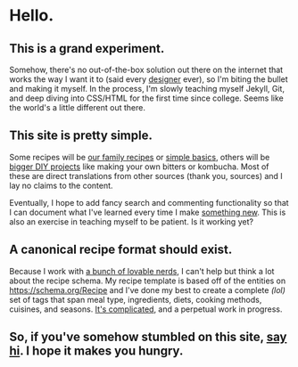 # Hello.

## This is a grand experiment.

Somehow, there's no out-of-the-box solution out there on the internet that works the way I want it to (said every [designer](http://www.sharonbrener.com) ever), so I'm biting the bullet and making it myself. In the process, I'm slowly teaching myself Jekyll, Git, and deep diving into CSS/HTML for the first time since college. Seems like the world's a little different out there.

## This site is pretty simple.

Some recipes will be [our family recipes](/tag/family) or [simple basics](/tag/basic), others will be [bigger DIY projects](/tag/diy-project) like making your own bitters or kombucha. Most of these are direct translations from other sources (thank you, sources) and I lay no claims to the content.

Eventually, I hope to add fancy search and commenting functionality so that I can document what I've learned every time I make [something new](/tag/to-do). This is also an exercise in teaching myself to be patient. Is it working yet?

## A canonical recipe format should exist.

Because I work with [a bunch of lovable nerds](https://data.world), I can't help but think a lot about the recipe schema. My recipe template is based off of the entities on <https://schema.org/Recipe> and I've done my best to create a complete *(lol)* set of tags that span meal type, ingredients, diets, cooking methods, cuisines, and seasons. [It's complicated](/a-guide-to-recipe-tags.html), and a perpetual work in progress.

## So, if you've somehow stumbled on this site, [say hi](http://sharonbrener.com/contact/). I hope it makes you hungry.
